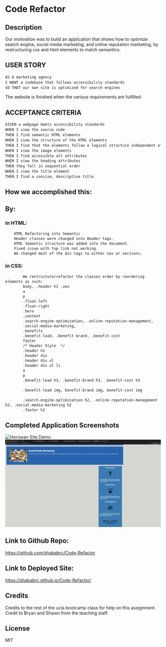 # Code Refactor

## Description

Our motivation was to build an application that shows how to optimize search engine, social media marketing, and online reputation marketing, by restructuring css and html elements
to match semantics. 


## USER STORY
```md
AS A marketing agency
I WANT a codebase that follows accessibility standards
SO THAT our own site is optimized for search engines
```

The website is finished when the various requirements are fulfilled:

## ACCEPTANCE CRITERIA
```md
GIVEN a webpage meets accessibility standards
WHEN I view the source code
THEN I find semantic HTML elements
WHEN I view the structure of the HTML elements
THEN I find that the elements follow a logical structure independent of styling and positioning
WHEN I view the image elements
THEN I find accessible alt attributes
WHEN I view the heading attributes
THEN they fall in sequential order
WHEN I view the title element
THEN I find a concise, descriptive title
```


## How we accomplished this:

## By: 

### in HTML:
        HTML Refactoring into Semantic
        Header classes were changed into Header tags.
        HTML Semantic structure was added into the document.
        Fixed issue with top link not working.
        We changed most of the div tags to either nav or sections.

 
 
 

### in CSS:
            We restructure/refactor the classes order by reordering elements as such:
            body, .header h1 .seo
            a
            p
            .float-left
            .float-right
            .hero
            .content
            .search-engine-optimization, .online-reputation-management,
            .social-media-marketing,
            .benefits
            .benefit-lead, .benefit brand, .benefit-cost
            footer
            /* Header Style  */
            .header h1
            .header div
            .header div ul
            .header div ul li
            a
            p
            .benefit-lead h3, .benefit-brand h3, .benefit-cost h3

            .benefit-lead img, benefit-brand img, benefit-cost img

            .search-engine-optimization h2, .online-reputation-management h2, .social-media-marketing h2
            .footer h2


## Completed Application Screenshots
![Horisean Site Demo](./assets/Horisean.png)
![Screenshots](./assets/Horisean2.png)

## Link to Github Repo:
https://github.com/shababrc/Code-Refactor

## Link to Deployed Site:
https://shababrc.github.io/Code-Refactor/ 



## Credits
Credits to the rest of the ucla bootcamp class for help on this assignment. Credit to Bryan and Shawn from the teaching staff. 

## License
MIT


